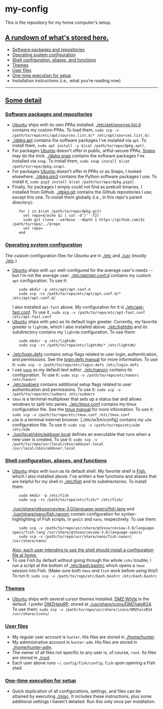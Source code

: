 # my-config
This is the repository for my home computer's setup.
## [A rundown of what's stored here.](#rundown)
- [Software packages and repositories](#software)
- [Operating system configuration](#config)
- [Shell configuration, aliases, and functions](#shell)
- [Themes](#shell)
- [User files](#user)
- [One-time execution for setup](#once)
- Installation instructions (i.e., what you're reading now)
-----------------------
## [Some detail](#detail)
### [Software packages and repositories](#software)
- [Ubuntu](https://ubuntu.com) ships with its own PPAs installed.
    [./etc/apt/sources.list.d](etc/apt/sources.list.d) contains my custom PPAs.
    To load them, `sudo scp -v /path/to/repo/etc/apt/sources.list.d/* /etc/apt/sources.list.d/`.
- [./dpkg.apt](dpkg.apt) contains the software packages I've installed via `apt`.
    To install them, `sudo apt install -y $(cat /path/to/repo/dpkg.apt)`.
- For packages [Ubuntu](https://ubuntu.com) doesn't offer in public, artful-secure PPAs, [Snaps](https://snapcraft.io) may do the trick.
    [./dpkg.snap](dpkg.snap) contains the software packages I've installed via `snap`.
    To install them, `sudo snap install $(cat /path/to/repo/dpkg.snap)`.
- For packages [Ubuntu](https://ubuntu.com) doesn't offer in PPAs or as Snaps, I looked elsewhere.
    [./dpkg.pip3](dpkg.pip3) contains the Python software packages I use.
    To install it, `sudo pip3 install $(cat /path/to/repo/dpkg.pip3)`.
- Finally, for packages I simply could not find as prebuilt binaries, I installed from Github.
    [./dpkg.git](dpkg.git) contains the Github repositories I use, except this one.
    To install them globally (i.e., in this repo's parent directory):
    ```shell
       for i in $(cat /path/to/repo/dpkg.git)
         set repo=$(echo $i | cut -d'/' -f2)
         sudo git clone --verbose --depth 1 https://github.com/$i /path/to/repo/../$repo
         set repo=
       end
    ```
### [Operating system configuration](#config)
   The custom configuration files for Ubuntu are in [./etc](etc) and [./usr](usr) (mostly [./etc](etc).)
- [Ubuntu](https://ubuntu.com) ships with `apt` well-configured for the average user's needs -- but I'm not the average user.
    [./etc/apt/apt.conf.d](etc/apt/apt.conf.d) contains my custom `apt` configuration. To use it:
    ```
       sudo mkdir -p /etc/apt/apt.conf.d
       sudo scp -rv /path/to/repo/etc/apt/apt.conf.d/* /etc/apt/apt.conf.d/
    ```
    I also installed `apt-fast` above. My configuration for it is [./etc/apt-fast.conf](etc/apt-fast.conf).
    To use it, `sudo scp -v /path/to/repo/etc/apt-fast.conf /etc/apt-fast.conf`
- [Ubuntu](https://ubuntu.com) ships with `gdm3` as its default login greeter.
    Currently, my favorite greeter is `lightdm`, which I also installed above.
    [./etc/lightdm](etc/lightdm) and its subdirectory contains my `lightdm` configuration.
    To use them:
    ```
       sudo mkdir -p /etc/lightdm
       sudo scp -rv /path/to/repo/etc/lightdm/* /etc/lightdm/
    ```
- [./etc/login.defs](etc/login.defs) contains setup flags related to user login, authentication, and permissions.
    See the [login.defs manual](http://man7.org/linux/man-pages/man5/login.defs.5.html) for more information.
    To use it:  `sudo scp -v /path/to/repo/etc/login.defs /etc/login.defs`
- I use [`nano`](https://nano-editor.org) as my default text editor.
    [./etc/nanorc](etc/nanorc) contains its configuration.
    To use it:  `sudo scp -v /path/to/repo/etc/nanorc /etc/nanorc`
- [./etc/sudoers](etc/sudoers) contains additional setup flags related to user authentication and permissions.
    To use it:  `sudo scp -v /path/to/repo/etc/sudoers /etc/sudoers`
- `tmux` is a terminal multiplexer that sets up a status bar and allows windows to split into panes.
    [./etc/tmux.conf](etc/tmux.conf) contains my tmux configuration file.
    See the [tmux manual](https://man.openbsd.org/OpenBSD-current/man1/tmux.1) for more information.
    To use it:  `sudo scp -v /path/to/repo/etc/tmux.conf /etc/tmux.conf`
- `w3m` is a terminal internet browser.
    [./etc/w3m/config] contains my `w3m` configuration file.
    To use it:  `sudo scp -v /path/to/repo/etc/w3m /etc/w3m`
- [./usr/local/sbin/adduser.local](usr/local/sbin/adduser.local) defines an executable that runs when a new user is created.
    To use it:  `sudo scp -v /path/to/repo/usr/local/sbin/adduser.local /usr/local/sbin/adduser.local`
### [Shell configuration, aliases, and functions](#shell)
- [Ubuntu](https://ubuntu.com) ships with `bash` as its default shell.
    My favorite shell is [Fish](https://fishshell.com), which I also installed above.
    I've written a few functions and aliases that are helpful for my shell in [./etc/fish](etc/fish) and its subdirectories.
    To install them:
    ```
       sudo mkdir -p /etc/fish
       sudo scp -rv /path/to/repo/etc/fish/* /etc/fish/
    ```
    [./usr/share/gtksourceview-3.0/language-specs/fish.lang](usr/share/gtksourceview-3.0/language-specs/fish.lang) and [./usr/share/nano/fish.nanorc](usr/share/nano/fish.nanorc) contain configuration for syntax-highlighting of Fish scripts, in `gedit` and `nano`, respectively.
    To use them:
    ```
       sudo scp -v /path/to/repo/usr/share/gtksourceview-3.0/language-specs/fish.lang /usr/share/gtksourceview-3.0/language-specs/
       sudo scp -v /path/to/repo/usr/share/nano/fish.nanorc /usr/share/nano/
    ```
    [Also, each user intending to use the shell should install a configuration file at home.](#user)
- To use Fish by default without going through the whole `cshs` trouble, I run a script at the bottom of [./etc/bash.bashrc](etc/bash.bashrc) which opens a `tmux` session into Fish. (Make sure both `tmux` and `fish` work before using this!)
    To run it:  `sudo scp -v /path/to/repo/etc/bash.bashrc /etc/bash.bashrc`
### [Themes](#themes)
- [Ubuntu](https://ubuntu.com) ships with several cursor themes installed.
    [DMZ-White](https://gnome-look.org/content/show.php/?content=159847) is the default.
    I prefer [DMZHaloRP](https://gnome-look.org/p/999745), stored at [./usr/share/icons/DMZhaloR24](usr/share/icons/DMZhaloR24).
    To use them:  `sudo scp -v /path/to/repo/usr/share/icons/DMZhaloR24 /usr/share/icons/`
### [User files](#user)
- My regular user account is `hunter`. His files are stored in [./home/hunter](home/hunter).
- My administrative account is `hunter-adm`. His files are stored in [./home/hunter-adm](home/hunter-adm).
- The owner of all files not specific to any user is, of course, `root`. Its files are stored in [./root](root).
- Each user above runs `~/.config/fish/config.fish` upon opening a Fish shell.
### [One-time execution for setup](#once)
- Quick duplication of all configurations, settings, and files can be attained by executing [./misc](misc).
    It includes these instructions, plus some additional settings I haven't detailed.
    Run this only once per installation.
